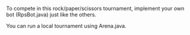 To compete in this rock/paper/scissors tournament, implement your own bot (RpsBot.java) just like the others.

You can run a local tournament using Arena.java.
